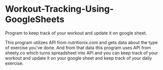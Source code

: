 # Workout-Tracking-Using-GoogleSheets
Program to keep track of your workout and update it on google sheet.

This program utilizes API from nutritionix.com and gets data about the type of exercise you've done.
And from that data this program uses API from sheety.co which turns spreadsheet into API and you can keep track of your workout and 
update it on your google sheet and keep track of your daily exercise.

